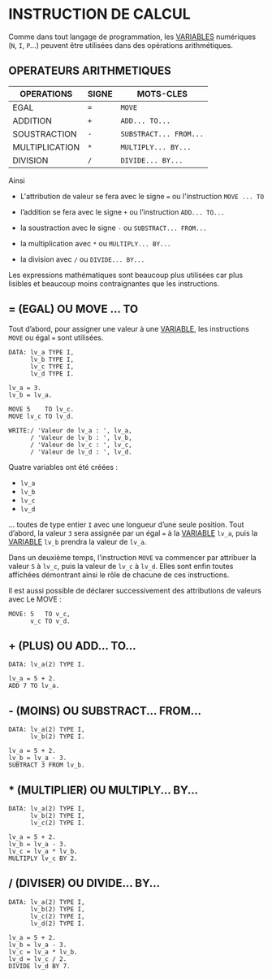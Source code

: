 # INSTRUCTION DE CALCUL

Comme dans tout langage de programmation, les [VARIABLES](./01_Variables.md) numériques (`N`, `I`, `P`...) peuvent être utilisées dans des opérations arithmétiques.

## OPERATEURS ARITHMETIQUES

| **OPERATIONS** | **SIGNE** | **MOTS-CLES**          |
| -------------- | --------- | ---------------------- |
| EGAL           | `=`       | `MOVE`                 |
| ADDITION       | `+`       | `ADD... TO...`         |
| SOUSTRACTION   | `-`       | `SUBSTRACT... FROM...` |
| MULTIPLICATION | `*`       | `MULTIPLY... BY...`    |
| DIVISION       | `/`       | `DIVIDE... BY...`      |

Ainsi

- L'attribution de valeur se fera avec le signe ``=`` ou l'instruction ``MOVE ... TO``

- l’addition se fera avec le signe `+` ou l’instruction `ADD... TO...`

- la soustraction avec le signe `-` ou `SUBSTRACT... FROM...`

- la multiplication avec `*` ou `MULTIPLY... BY...`

- la division avec `/` ou `DIVIDE... BY...`

Les expressions mathématiques sont beaucoup plus utilisées car plus lisibles et beaucoup moins contraignantes que les instructions.

## = (EGAL) OU MOVE ... TO

Tout d’abord, pour assigner une valeur à une [VARIABLE](./01_Variables.md), les instructions `MOVE` ou égal `=` sont utilisées.

```abap
DATA: lv_a TYPE I,
      lv_b TYPE I,
      lv_c TYPE I,
      lv_d TYPE I.

lv_a = 3.
lv_b = lv_a.

MOVE 5    TO lv_c.
MOVE lv_c TO lv_d.

WRITE:/ 'Valeur de lv_a : ', lv_a,
      / 'Valeur de lv_b : ', lv_b,
      / 'Valeur de lv_c : ', lv_c,
      / 'Valeur de lv_d : ', lv_d.
```

Quatre variables ont été créées :

- `lv_a`
- `lv_b`
- `lv_c`
- `lv_d`

... toutes de type entier `I` avec une longueur d’une seule position. Tout d’abord, la valeur `3` sera assignée par un égal `=` à la [VARIABLE](./01_Variables.md) `lv_a`, puis la [VARIABLE](./01_Variables.md) `lv_b` prendra la valeur de `lv_a`.

Dans un deuxième temps, l’instruction `MOVE` va commencer par attribuer la valeur `5` à `lv_c`, puis la valeur de `lv_c` à `lv_d`. Elles sont enfin toutes affichées démontrant ainsi le rôle de chacune de ces instructions.

Il est aussi possible de déclarer successivement des attributions de valeurs avec Le MOVE :

```abap
MOVE: 5   TO v_c,
      v_c TO v_d.
```

## + (PLUS) OU ADD... TO...

```abap
DATA: lv_a(2) TYPE I.

lv_a = 5 + 2.
ADD 7 TO lv_a.
```

## - (MOINS) OU SUBSTRACT... FROM...

```abap
DATA: lv_a(2) TYPE I,
      lv_b(2) TYPE I.

lv_a = 5 + 2.
lv_b = lv_a - 3.
SUBTRACT 3 FROM lv_b.
```

## * (MULTIPLIER) OU MULTIPLY... BY...

```abap
DATA: lv_a(2) TYPE I,
      lv_b(2) TYPE I,
      lv_c(2) TYPE I.

lv_a = 5 + 2.
lv_b = lv_a - 3.
lv_c = lv_a * lv_b.
MULTIPLY lv_c BY 2.
```

## / (DIVISER) OU DIVIDE... BY...

```abap
DATA: lv_a(2) TYPE I,
      lv_b(2) TYPE I,
      lv_c(2) TYPE I,
      lv_d(2) TYPE I.

lv_a = 5 + 2.
lv_b = lv_a - 3.
lv_c = lv_a * lv_b.
lv_d = lv_c / 2.
DIVIDE lv_d BY 7.
```
